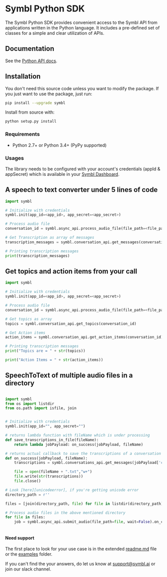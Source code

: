 # Symbl Python SDK

The Symbl Python SDK provides convenient access to the Symbl API from applications written in the Python language. It includes a pre-defined set of classes for a simple and clear utilization of APIs.


## Documentation

See the [Python API docs](https://docs.symbl.ai/docs/).


## Installation

You don't need this source code unless you want to modify the package. If you just
want to use the package, just run:

```sh
pip install --upgrade symbl
```

Install from source with:

```sh
python setup.py install
```

### Requirements

-   Python 2.7+ or Python 3.4+ (PyPy supported)

### Usages

The library needs to be configured with your account's credentials (appId & appSecret) which is
available in your [Symbl Dashboard][api-keys].


## A speech to text converter under 5 lines of code

```python
import symbl

# Initialize with credentials
symbl.init(app_id=<app_id>, app_secret=<app_secret>)

# Process audio file
conversation_id = symbl.async_api.process_audio_file(file_path=<file_path>)

# Get Transcription as array of messages
transcription_messages = symbl.conversation_api.get_messages(conversation_id)

# Printing transcription messages
print(transcription_messages)
```

## Get topics and action items from your call

```python
import symbl

# Initialize with credentials
symbl.init(app_id=<app_id>, app_secret=<app_secret>)

# Process audio file
conversation_id = symbl.async_api.process_audio_file(file_path=<file_path>)

# Get topics as array
topics = symbl.conversation_api.get_topics(conversation_id)

# Get Action items
action_items = symbl.conversation_api.get_action_items(conversation_id)

# Printing transcription messages
print("Topics are = " + str(topics))

print("Action Items = " + str(action_items))
```

## SpeechToText of multiple audio files in a directory 

```python

import symbl
from os import listdir
from os.path import isfile, join


# Initialize with credentials
symbl.init(app_id="", app_secret="")

# returns lambda function with fileName which is under processing
def save_transcriptions_in_file(fileName):
    return lambda jobPayload: on_success(jobPayload, fileName)

# returns actual callback to save the transcriptions of a conversation in a file
def on_success(jobPayload, fileName):
    transcriptions = symbl.conversations_api.get_messages(jobPayload['conversationId'])

    file = open(fileName + ".txt","w+")
    file.write(str(transcriptions))
    file.close()

# Look [here][unicodeerror], if you're getting unicode error
directory_path = r''

files = [join(directory_path, file) for file in listdir(directory_path) if isfile(join(directory_path, file))]

# Process audio files in the above mentioned directory
for file in files:
    job = symbl.async_api.submit_audio(file_path=file, wait=False).on_complete(save_transcriptions_in_file(file))
    

```

#### Need support

The first place to look for your use case is in the extended [readme.md][extended-readme] file or the [examples][examples] folder.

If you can't find the your answers, do let us know at support@symbl.ai or join our slack channel.

[api-keys]: https://platform.symbl.ai/#/login
[symbl-docs]: https://docs.symbl.ai/docs/
[extended-readme]: https://github.com/symblai/symbl-python/symbl/blob/main/readme.md
[examples]: https://github.com/symblai/symbl-python/examples/
[unicodeerror]: https://stackoverflow.com/questions/37400974/unicode-error-unicodeescape-codec-cant-decode-bytes-in-position-2-3-trunca